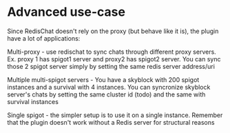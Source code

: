 # Advanced use-case

Since RedisChat doesn't rely on the proxy (but behave like it is), the plugin have a lot of applications:

Multi-proxy - use redischat to sync chats through different proxy servers. Ex. proxy 1 has spigot1 server and proxy2 has spigot2 server. You can sync those 2 spigot server simply by setting the same redis server address/uri

Multiple multi-spigot servers - You have a skyblock with 200 spigot instances and a survival with 4 instances. You can syncronize skyblock server's chats by setting the same cluster id (todo) and the same with survival instances

Single spigot - the simpler setup is to use it on a single instance. Remember that the plugin doesn't work without a Redis server for structural reasons&#x20;
